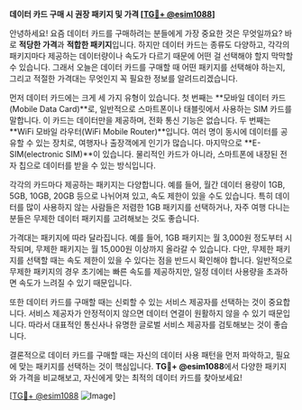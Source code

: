 **데이터 카드 구매 시 권장 패키지 및 가격 [[TG💪+ @esim1088](https://t.me/s/esim1088)]**

안녕하세요! 요즘 데이터 카드를 구매하려는 분들에게 가장 중요한 것은 무엇일까요? 바로 **적당한 가격**과 **적합한 패키지**입니다. 하지만 데이터 카드는 종류도 다양하고, 각각의 패키지마다 제공하는 데이터량이나 속도가 다르기 때문에 어떤 걸 선택해야 할지 막막할 수 있습니다. 그래서 오늘은 데이터 카드를 구매할 때 어떤 패키지를 선택해야 하는지, 그리고 적절한 가격대는 무엇인지 꼭 필요한 정보를 알려드리겠습니다.

먼저 데이터 카드에는 크게 세 가지 유형이 있습니다. 첫 번째는 **모바일 데이터 카드(Mobile Data Card)**로, 일반적으로 스마트폰이나 태블릿에서 사용하는 SIM 카드를 말합니다. 이 카드는 데이터만을 제공하며, 전화 통신 기능은 없습니다. 두 번째는 **WiFi 모바일 라우터(WiFi Mobile Router)**입니다. 여러 명이 동시에 데이터를 공유할 수 있는 장치로, 여행자나 출장객에게 인기가 많습니다. 마지막으로 **E-SIM(electronic SIM)**이 있습니다. 물리적인 카드가 아니라, 스마트폰에 내장된 전자 칩으로 데이터를 받을 수 있는 방식입니다.

각각의 카드마다 제공하는 패키지는 다양합니다. 예를 들어, 월간 데이터 용량이 1GB, 5GB, 10GB, 20GB 등으로 나뉘어져 있고, 속도 제한이 있을 수도 있습니다. 특히 데이터를 많이 사용하지 않는 사람들은 저렴한 1GB 패키지를 선택하거나, 자주 여행 다니는 분들은 무제한 데이터 패키지를 고려해보는 것도 좋습니다.

가격대는 패키지에 따라 달라집니다. 예를 들어, 1GB 패키지는 월 3,000원 정도부터 시작되며, 무제한 패키지는 월 15,000원 이상까지 올라갈 수 있습니다. 다만, 무제한 패키지를 선택할 때는 속도 제한이 있을 수 있다는 점을 반드시 확인해야 합니다. 일반적으로 무제한 패키지의 경우 초기에는 빠른 속도를 제공하지만, 일정 데이터 사용량을 초과하면 속도가 느려질 수 있기 때문입니다.

또한 데이터 카드를 구매할 때는 신뢰할 수 있는 서비스 제공자를 선택하는 것이 중요합니다. 서비스 제공자가 안정적이지 않으면 데이터 연결이 원활하지 않을 수 있기 때문입니다. 따라서 대표적인 통신사나 유명한 글로벌 서비스 제공자를 검토해보는 것이 좋습니다.

결론적으로 데이터 카드를 구매할 때는 자신의 데이터 사용 패턴을 먼저 파악하고, 필요에 맞는 패키지를 선택하는 것이 핵심입니다. **TG💪+ @esim1088**에서 다양한 패키지와 가격을 비교해보고, 자신에게 맞는 최적의 데이터 카드를 찾아보세요!

[[TG💪+ @esim1088](https://t.me/s/esim1088) ![Image](https://i.postimg.cc/Y0z9fWf4/image.png)]